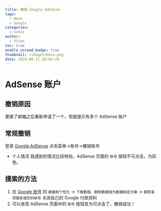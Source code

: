 ```yaml
---
title: 撤销 Google AdSense
tags:
  - Hexo
  - Google
categories:
  - notes
author:
  - Vitan
toc: true
enable_unread_badge: true
thumbnail: /images/Hexo.png
date: 2019-08-11 20:04:29
---
```

# AdSense 账户
## 撤销原因
更换了邮箱之后重新申请了一个，但是提示有多个 AdSense 账户

<!--more-->
## 常规撤销
登录 [Google AdSense](https://www.google.com/adsense/) 点击菜单->账号->撤销账号

- 个人情况
我遇到的情况比较特俗，AdSense 页面的 `账号` 按钮不可点击，为灰色。

## 摸索的方法
1. 在 [Google 账号](https://myaccount.google.com) 的 `数据和个性化` -> `下载数据、删除数据或为数据制定方案` -> `删除某项服务或您的帐号` 关闭自己的 Google 付款资料
2. 可以发现 AdSense 页面中的 `账号` 按钮变为可点击了，撤销成功！
